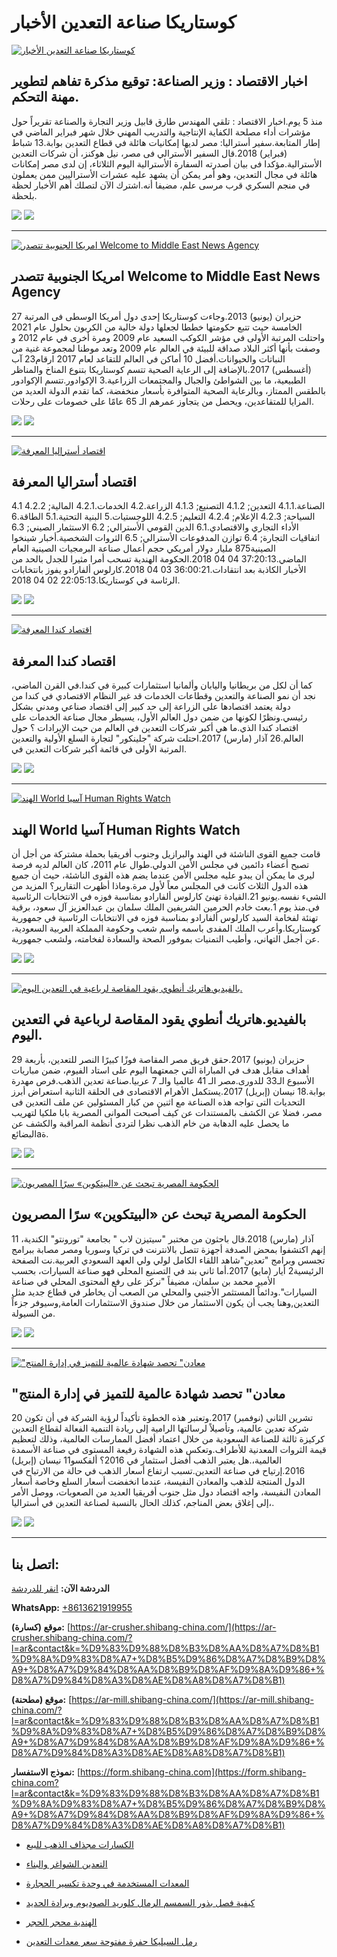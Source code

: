 # كوستاريكا صناعة التعدين الأخبار

<a href="https://swt.shibang-china.com/?l=ar&img&k=%D9%83%D9%88%D8%B3%D8%AA%D8%A7%D8%B1%D9%8A%D9%83%D8%A7+%D8%B5%D9%86%D8%A7%D8%B9%D8%A9+%D8%A7%D9%84%D8%AA%D8%B9%D8%AF%D9%8A%D9%86+%D8%A7%D9%84%D8%A3%D8%AE%D8%A8%D8%A7%D8%B1" target="_blank">![كوستاريكا صناعة التعدين الأخبار](http://static.shibang-china.com/all-800x300/1316.jpg)</a>

## اخبار الاقتصاد : وزير الصناعة: توقيع مذكرة تفاهم لتطوير مهنة التحكم.
منذ 5 يوم.اخبار الاقتصاد : تلقي المهندس طارق قابيل وزير التجارة والصناعة تقريراً حول مؤشرات أداء مصلحة الكفاية الإنتاجية والتدريب المهني خلال شهر فبراير الماضي في إطار المتابعة.سفير أستراليا: مصر لديها إمكانيات هائلة في قطاع التعدين بوابة.13 شباط (فبراير) 2018.قال السفير الأسترالي فى مصر، نيل هوكنز، أن شركات التعدين الأسترالية.مؤكدا فى بيان أصدرته السفارة الأسترالية اليوم الثلاثاء، إن لدى مصر إمكانات هائلة في مجال التعدين، وهو أمر يمكن أن يشهد عليه عشرات الأستراليين ممن يعملون في منجم السكري قرب مرسى علم، مضيفا أنه.اشترك الآن لتصلك أهم الأخبار لحظة بلحظة.


<a href="https://whatsapp.shibangsoft.com/WhatsApp.php" target="_blank" title="WhatsApp">![](http://static.shibang-china.com/icon/whatsapp.png)</a> <a href="https://swt.shibang-china.com/?l=ar&icon&k=%D9%83%D9%88%D8%B3%D8%AA%D8%A7%D8%B1%D9%8A%D9%83%D8%A7+%D8%B5%D9%86%D8%A7%D8%B9%D8%A9+%D8%A7%D9%84%D8%AA%D8%B9%D8%AF%D9%8A%D9%86+%D8%A7%D9%84%D8%A3%D8%AE%D8%A8%D8%A7%D8%B1" target="_blank">![](http://static.shibang-china.com/icon/chat-ar.png)</a>

---

<a href="https://swt.shibang-china.com/?l=ar&img&k=%D9%83%D9%88%D8%B3%D8%AA%D8%A7%D8%B1%D9%8A%D9%83%D8%A7+%D8%B5%D9%86%D8%A7%D8%B9%D8%A9+%D8%A7%D9%84%D8%AA%D8%B9%D8%AF%D9%8A%D9%86+%D8%A7%D9%84%D8%A3%D8%AE%D8%A8%D8%A7%D8%B1" target="_blank">![امريكا الجنوبية تتصدر Welcome to Middle East News Agency](http://static.shibang-china.com/all-800x300/1508.jpg)</a>

## امريكا الجنوبية تتصدر Welcome to Middle East News Agency
27 حزيران (يونيو) 2013.وجاءت كوستاريكا إحدى دول أمريكا الوسطى فى المرتبة الخامسة حيث تتبع حكومتها خططا لجعلها دولة خالية من الكربون بحلول عام 2021 واحتلت المرتبة الأولى في مؤشر الكوكب السعيد عام 2009 ومرة أخرى في عام 2012 و وصفت بأنها أكثر البلاد صداقة للبيئة في العالم عام 2009 وتعد موطنا لمجموعة غنية من النباتات والحيوانات.أفضل 10 أماكن في العالم للتقاعد لعام 2017 ارقام23 آب (أغسطس) 2017.بالإضافة إلى الرعاية الصحية تتسم كوستاريكا بتنوع المناخ والمناظر الطبيعية، ما بين الشواطئ والجبال والمجتمعات الزراعية.3 الإكوادور.تتسم الإكوادور بالطقس الممتاز، وبالرعاية الصحية المتوافرة بأسعار منخفضة، كما تقدم الدولة العديد من المزايا للمتقاعدين، ويحصل من يتجاوز عمرهم الـ 65 عامًا على خصومات على رحلات.


<a href="https://whatsapp.shibangsoft.com/WhatsApp.php" target="_blank" title="WhatsApp">![](http://static.shibang-china.com/icon/whatsapp.png)</a> <a href="https://swt.shibang-china.com/?l=ar&icon&k=%D9%83%D9%88%D8%B3%D8%AA%D8%A7%D8%B1%D9%8A%D9%83%D8%A7+%D8%B5%D9%86%D8%A7%D8%B9%D8%A9+%D8%A7%D9%84%D8%AA%D8%B9%D8%AF%D9%8A%D9%86+%D8%A7%D9%84%D8%A3%D8%AE%D8%A8%D8%A7%D8%B1" target="_blank">![](http://static.shibang-china.com/icon/chat-ar.png)</a>

---

<a href="https://swt.shibang-china.com/?l=ar&img&k=%D9%83%D9%88%D8%B3%D8%AA%D8%A7%D8%B1%D9%8A%D9%83%D8%A7+%D8%B5%D9%86%D8%A7%D8%B9%D8%A9+%D8%A7%D9%84%D8%AA%D8%B9%D8%AF%D9%8A%D9%86+%D8%A7%D9%84%D8%A3%D8%AE%D8%A8%D8%A7%D8%B1" target="_blank">![اقتصاد أستراليا المعرفة](http://static.shibang-china.com/all-800x300/984.jpg)</a>

## اقتصاد أستراليا المعرفة
4.1 الصناعة.4.1.1 التعدين; 4.1.2 التصنيع; 4.1.3 الزراعة.4.2 الخدمات.4.2.1 المالية; 4.2.2 السياحة; 4.2.3 الإعلام; 4.2.4 التعليم; 4.2.5 اللوجستيات.5 البنية التحتية.5.1 الطاقة.6 الأداء التجاري والاقتصادي.6.1 الدين القومي الأسترالي; 6.2 الاستثمار الصيني; 6.3 اتفاقيات التجارة; 6.4 توازن المدفوعات الأسترالي; 6.5 الثروات الشخصية.أخبار شينخوا الصينية875 مليار دولار أمريكي حجم أعمال صناعة البرمجيات الصينية العام الماضي.37:20:13 04 04 2018.الحكومة الهندية تسحب أمرا مثيرا للجدل بالحد من الأخبار الكاذبة بعد انتقادات.36:00:21 03 04 2018.كارلوس ألفارادو يفوز بانتخابات الرئاسة في كوستاريكا.22:05:13 02 04 2018.


<a href="https://whatsapp.shibangsoft.com/WhatsApp.php" target="_blank" title="WhatsApp">![](http://static.shibang-china.com/icon/whatsapp.png)</a> <a href="https://swt.shibang-china.com/?l=ar&icon&k=%D9%83%D9%88%D8%B3%D8%AA%D8%A7%D8%B1%D9%8A%D9%83%D8%A7+%D8%B5%D9%86%D8%A7%D8%B9%D8%A9+%D8%A7%D9%84%D8%AA%D8%B9%D8%AF%D9%8A%D9%86+%D8%A7%D9%84%D8%A3%D8%AE%D8%A8%D8%A7%D8%B1" target="_blank">![](http://static.shibang-china.com/icon/chat-ar.png)</a>

---

<a href="https://swt.shibang-china.com/?l=ar&img&k=%D9%83%D9%88%D8%B3%D8%AA%D8%A7%D8%B1%D9%8A%D9%83%D8%A7+%D8%B5%D9%86%D8%A7%D8%B9%D8%A9+%D8%A7%D9%84%D8%AA%D8%B9%D8%AF%D9%8A%D9%86+%D8%A7%D9%84%D8%A3%D8%AE%D8%A8%D8%A7%D8%B1" target="_blank">![اقتصاد كندا المعرفة](http://static.shibang-china.com/all-800x300/1463.jpg)</a>

## اقتصاد كندا المعرفة
كما أن لكل من بريطانيا واليابان وألمانيا استثمارات كبيرة في كندا.في القرن الماضي، نجد أن نمو الصناعة والتعدين وقطاعات الخدمات قد غير النظام الاقتصادي في كندا من دولة يعتمد اقتصادها على الزراعة إلى حد كبير إلى اقتصاد صناعي ومدني بشكل رئيسي.ونظرًا لكونها من ضمن دول العالم الأول، يسيطر مجال صناعة الخدمات على اقتصاد كندا الذي.ما هي أكبر شركات التعدين في العالم من حيث الإيرادات ؟ حول العالم.26 آذار (مارس) 2017.احتلت شركة &quot;جلينكور&quot; لتجارة السلع الأولية والتعدين المرتبة الأولى في قائمة أكبر شركات التعدين في.


<a href="https://whatsapp.shibangsoft.com/WhatsApp.php" target="_blank" title="WhatsApp">![](http://static.shibang-china.com/icon/whatsapp.png)</a> <a href="https://swt.shibang-china.com/?l=ar&icon&k=%D9%83%D9%88%D8%B3%D8%AA%D8%A7%D8%B1%D9%8A%D9%83%D8%A7+%D8%B5%D9%86%D8%A7%D8%B9%D8%A9+%D8%A7%D9%84%D8%AA%D8%B9%D8%AF%D9%8A%D9%86+%D8%A7%D9%84%D8%A3%D8%AE%D8%A8%D8%A7%D8%B1" target="_blank">![](http://static.shibang-china.com/icon/chat-ar.png)</a>

---

<a href="https://swt.shibang-china.com/?l=ar&img&k=%D9%83%D9%88%D8%B3%D8%AA%D8%A7%D8%B1%D9%8A%D9%83%D8%A7+%D8%B5%D9%86%D8%A7%D8%B9%D8%A9+%D8%A7%D9%84%D8%AA%D8%B9%D8%AF%D9%8A%D9%86+%D8%A7%D9%84%D8%A3%D8%AE%D8%A8%D8%A7%D8%B1" target="_blank">![الهند World آسيا Human Rights Watch](http://static.shibang-china.com/all-800x300/1395.jpg)</a>

## الهند World آسيا Human Rights Watch
قامت جميع القوى الناشئة في الهند والبرازيل وجنوب أفريقيا بحملة مشتركة من أجل أن تصبح أعضاء دائمين في مجلس الأمن الدولي.طوال عام 2011، كان العالم لديه فرصة ليرى ما يمكن أن يبدو عليه مجلس الأمن عندما يضم هذه القوى الناشئة، حيث أن جميع هذه الدول الثلاث كانت في المجلس معاً لأول مرة.وماذا أظهرت التقارير؟ المزيد من الشيء نفسه.يونيو 21.القيادة تهنئ كارلوس ألفارادو بمناسبة فوزه في الانتخابات الرئاسية في.منذ يوم 1.بعث خادم الحرمين الشريفين الملك سلمان بن عبدالعزيز آل سعود، برقية تهنئة لفخامة السيد كارلوس ألفارادو بمناسبة فوزه في الانتخابات الرئاسية في جمهورية كوستاريكا.وأعرب الملك المفدى باسمه واسم شعب وحكومة المملكة العربية السعودية، عن أجمل التهاني، وأطيب التمنيات بموفور الصحة والسعادة لفخامته، ولشعب جمهورية.


<a href="https://whatsapp.shibangsoft.com/WhatsApp.php" target="_blank" title="WhatsApp">![](http://static.shibang-china.com/icon/whatsapp.png)</a> <a href="https://swt.shibang-china.com/?l=ar&icon&k=%D9%83%D9%88%D8%B3%D8%AA%D8%A7%D8%B1%D9%8A%D9%83%D8%A7+%D8%B5%D9%86%D8%A7%D8%B9%D8%A9+%D8%A7%D9%84%D8%AA%D8%B9%D8%AF%D9%8A%D9%86+%D8%A7%D9%84%D8%A3%D8%AE%D8%A8%D8%A7%D8%B1" target="_blank">![](http://static.shibang-china.com/icon/chat-ar.png)</a>

---

<a href="https://swt.shibang-china.com/?l=ar&img&k=%D9%83%D9%88%D8%B3%D8%AA%D8%A7%D8%B1%D9%8A%D9%83%D8%A7+%D8%B5%D9%86%D8%A7%D8%B9%D8%A9+%D8%A7%D9%84%D8%AA%D8%B9%D8%AF%D9%8A%D9%86+%D8%A7%D9%84%D8%A3%D8%AE%D8%A8%D8%A7%D8%B1" target="_blank">![بالفيديو.هاتريك أنطوي يقود المقاصة لرباعية في التعدين اليوم.](http://static.shibang-china.com/all-800x300/1312.jpg)</a>

## بالفيديو.هاتريك أنطوي يقود المقاصة لرباعية في التعدين اليوم.
29 حزيران (يونيو) 2017.حقق فريق مصر المقاصة فوزًا كبيرًا النصر للتعدين، بأربعة أهداف مقابل هدف في المباراة التي جمعتهما اليوم على استاد الفيوم، ضمن مباريات الأسبوع الـ33 للدورى.مصر الـ 41 عالميا والـ 7 عربيا.صناعة تعدين الذهب.فرص مهدرة بوابة.18 نيسان (إبريل) 2017.يستكمل الأهرام الاقتصادى فى الحلقة الثانية استعراض أبرز التحديات التى تواجه هذه الصناعة مع اثنين من كبار المسئولين عن ملف التعدين فى مصر، فضلا عن الكشف بالمستندات عن كيف أصبحت الموانى المصرية بابا ملكيا لتهريب ما يحصل عليه الدهابة من خام الذهب نظرا لتردى أنظمة المراقبة والكشف عن البضائعaة.


<a href="https://whatsapp.shibangsoft.com/WhatsApp.php" target="_blank" title="WhatsApp">![](http://static.shibang-china.com/icon/whatsapp.png)</a> <a href="https://swt.shibang-china.com/?l=ar&icon&k=%D9%83%D9%88%D8%B3%D8%AA%D8%A7%D8%B1%D9%8A%D9%83%D8%A7+%D8%B5%D9%86%D8%A7%D8%B9%D8%A9+%D8%A7%D9%84%D8%AA%D8%B9%D8%AF%D9%8A%D9%86+%D8%A7%D9%84%D8%A3%D8%AE%D8%A8%D8%A7%D8%B1" target="_blank">![](http://static.shibang-china.com/icon/chat-ar.png)</a>

---

<a href="https://swt.shibang-china.com/?l=ar&img&k=%D9%83%D9%88%D8%B3%D8%AA%D8%A7%D8%B1%D9%8A%D9%83%D8%A7+%D8%B5%D9%86%D8%A7%D8%B9%D8%A9+%D8%A7%D9%84%D8%AA%D8%B9%D8%AF%D9%8A%D9%86+%D8%A7%D9%84%D8%A3%D8%AE%D8%A8%D8%A7%D8%B1" target="_blank">![الحكومة المصرية تبحث عن «البيتكوين» سرًا المصريون](http://static.shibang-china.com/all-800x300/829.jpg)</a>

## الحكومة المصرية تبحث عن «البيتكوين» سرًا المصريون
11 آذار (مارس) 2018.قال باحثون من مختبر &quot;سيتيزن لاب &quot; بجامعة &quot;تورونتو&quot; الكندية، إنهم اكتشفوا بمحض الصدفة أجهزة تتصل بالانترنت في تركيا وسوريا ومصر مصابة ببرامج تجسس وبرامج &quot;تعدين&quot;شاهد اللقاء الكامل لولي ولي العهد السعودي العربية.نت الصفحة الرئيسية2 أيار (مايو) 2017.أما ثاني بند في التصنيع المحلي فهو صناعة السيارات، بحسب الأمير محمد بن سلمان، مضيفاً &quot;نركز على رفع المحتوى المحلي في صناعة السيارات&quot;.ودائماً المستثمر الأجنبي والمحلي من الصعب أن يخاطر في قطاع جديد مثل التعدين,وهنا يجب أن يكون الاستثمار من خلال صندوق الاستثمارات العامة,وسيوفر جزءاً من السيولة.


<a href="https://whatsapp.shibangsoft.com/WhatsApp.php" target="_blank" title="WhatsApp">![](http://static.shibang-china.com/icon/whatsapp.png)</a> <a href="https://swt.shibang-china.com/?l=ar&icon&k=%D9%83%D9%88%D8%B3%D8%AA%D8%A7%D8%B1%D9%8A%D9%83%D8%A7+%D8%B5%D9%86%D8%A7%D8%B9%D8%A9+%D8%A7%D9%84%D8%AA%D8%B9%D8%AF%D9%8A%D9%86+%D8%A7%D9%84%D8%A3%D8%AE%D8%A8%D8%A7%D8%B1" target="_blank">![](http://static.shibang-china.com/icon/chat-ar.png)</a>

---

<a href="https://swt.shibang-china.com/?l=ar&img&k=%D9%83%D9%88%D8%B3%D8%AA%D8%A7%D8%B1%D9%8A%D9%83%D8%A7+%D8%B5%D9%86%D8%A7%D8%B9%D8%A9+%D8%A7%D9%84%D8%AA%D8%B9%D8%AF%D9%8A%D9%86+%D8%A7%D9%84%D8%A3%D8%AE%D8%A8%D8%A7%D8%B1" target="_blank">![&quot;معادن&quot; تحصد شهادة عالمية للتميز في إدارة المنتج](http://static.shibang-china.com/all-800x300/1305.jpg)</a>

## &quot;معادن&quot; تحصد شهادة عالمية للتميز في إدارة المنتج
20 تشرين الثاني (نوفمبر) 2017.وتعتبر هذه الخطوة تأكيداً لرؤية الشركة في أن تكون شركة تعدين عالمية، وتأصيلاً لرسالتها الرامية إلى ريادة التنمية الفعالة لقطاع التعدين كركيزة ثالثة للصناعة السعودية من خلال اعتماد أفضل الممارسات العالمية، وذلك لتعظيم قيمة الثروات المعدنية للأطراف.وتعكس هذه الشهادة رفيعة المستوى في صناعة الأسمدة العالمية،.هل يعتبر الذهب أفضل استثمار في 2016؟ ألفكسو11 نيسان (إبريل) 2016.إرتياح في صناعة التعدين.تسبب ارتفاع أسعار الذهب في حالة من الارتياح في الدول المنتجة للذهب والمعادن النفيسة، عندما انخفضت أسعار السلع وخاصة أسعار المعادن النفيسة، واجه اقتصاد دول مثل جنوب أفريقيا العديد من الصعوبات، ووصل الأمر إلى إغلاق بعض المناجم، كذلك الحال بالنسبة لصناعة التعدين في أستراليا،.


<a href="https://whatsapp.shibangsoft.com/WhatsApp.php" target="_blank" title="WhatsApp">![](http://static.shibang-china.com/icon/whatsapp.png)</a> <a href="https://swt.shibang-china.com/?l=ar&icon&k=%D9%83%D9%88%D8%B3%D8%AA%D8%A7%D8%B1%D9%8A%D9%83%D8%A7+%D8%B5%D9%86%D8%A7%D8%B9%D8%A9+%D8%A7%D9%84%D8%AA%D8%B9%D8%AF%D9%8A%D9%86+%D8%A7%D9%84%D8%A3%D8%AE%D8%A8%D8%A7%D8%B1" target="_blank">![](http://static.shibang-china.com/icon/chat-ar.png)</a>

---
## اتصل بنا:

**الدردشة الآن:** [انقر للدردشة](https://swt.shibang-china.com?l=ar&contact&k=%D9%83%D9%88%D8%B3%D8%AA%D8%A7%D8%B1%D9%8A%D9%83%D8%A7+%D8%B5%D9%86%D8%A7%D8%B9%D8%A9+%D8%A7%D9%84%D8%AA%D8%B9%D8%AF%D9%8A%D9%86+%D8%A7%D9%84%D8%A3%D8%AE%D8%A8%D8%A7%D8%B1)

**WhatsApp:**  [+8613621919955](https://whatsapp.shibangsoft.com/WhatsApp.php)

**موقع (كسارة):** [https://ar-crusher.shibang-china.com/](https://ar-crusher.shibang-china.com/?l=ar&contact&k=%D9%83%D9%88%D8%B3%D8%AA%D8%A7%D8%B1%D9%8A%D9%83%D8%A7+%D8%B5%D9%86%D8%A7%D8%B9%D8%A9+%D8%A7%D9%84%D8%AA%D8%B9%D8%AF%D9%8A%D9%86+%D8%A7%D9%84%D8%A3%D8%AE%D8%A8%D8%A7%D8%B1)

**موقع (مطحنة):** [https://ar-mill.shibang-china.com/](https://ar-mill.shibang-china.com/?l=ar&contact&k=%D9%83%D9%88%D8%B3%D8%AA%D8%A7%D8%B1%D9%8A%D9%83%D8%A7+%D8%B5%D9%86%D8%A7%D8%B9%D8%A9+%D8%A7%D9%84%D8%AA%D8%B9%D8%AF%D9%8A%D9%86+%D8%A7%D9%84%D8%A3%D8%AE%D8%A8%D8%A7%D8%B1)

**نموذج الاستفسار:** [https://form.shibang-china.com](https://form.shibang-china.com?l=ar&contact&k=%D9%83%D9%88%D8%B3%D8%AA%D8%A7%D8%B1%D9%8A%D9%83%D8%A7+%D8%B5%D9%86%D8%A7%D8%B9%D8%A9+%D8%A7%D9%84%D8%AA%D8%B9%D8%AF%D9%8A%D9%86+%D8%A7%D9%84%D8%A3%D8%AE%D8%A8%D8%A7%D8%B1)

* [الكسارات مجذاف الذهب للبيع](../26/%D8%A7%D9%84%D9%83%D8%B3%D8%A7%D8%B1%D8%A7%D8%AA%20%D9%85%D8%AC%D8%B0%D8%A7%D9%81%20%D8%A7%D9%84%D8%B0%D9%87%D8%A8%20%D9%84%D9%84%D8%A8%D9%8A%D8%B9.md)

* [التعدين الشواغر والبناء](../27/%D8%A7%D9%84%D8%AA%D8%B9%D8%AF%D9%8A%D9%86%20%D8%A7%D9%84%D8%B4%D9%88%D8%A7%D8%BA%D8%B1%20%D9%88%D8%A7%D9%84%D8%A8%D9%86%D8%A7%D8%A1.md)

* [المعدات المستخدمة في وحدة تكسير الحجارة](../27/%D8%A7%D9%84%D9%85%D8%B9%D8%AF%D8%A7%D8%AA%20%D8%A7%D9%84%D9%85%D8%B3%D8%AA%D8%AE%D8%AF%D9%85%D8%A9%20%D9%81%D9%8A%20%D9%88%D8%AD%D8%AF%D8%A9%20%D8%AA%D9%83%D8%B3%D9%8A%D8%B1%20%D8%A7%D9%84%D8%AD%D8%AC%D8%A7%D8%B1%D8%A9.md)

* [كيفية فصل بذور السمسم الرمال كلوريد الصوديوم وبرادة الحديد](../30/%D9%83%D9%8A%D9%81%D9%8A%D8%A9%20%D9%81%D8%B5%D9%84%20%D8%A8%D8%B0%D9%88%D8%B1%20%D8%A7%D9%84%D8%B3%D9%85%D8%B3%D9%85%20%D8%A7%D9%84%D8%B1%D9%85%D8%A7%D9%84%20%D9%83%D9%84%D9%88%D8%B1%D9%8A%D8%AF%20%D8%A7%D9%84%D8%B5%D9%88%D8%AF%D9%8A%D9%88%D9%85%20%D9%88%D8%A8%D8%B1%D8%A7%D8%AF%D8%A9%20%D8%A7%D9%84%D8%AD%D8%AF%D9%8A%D8%AF.md)

* [الهندية محجر الحجر](../28/%D8%A7%D9%84%D9%87%D9%86%D8%AF%D9%8A%D8%A9%20%D9%85%D8%AD%D8%AC%D8%B1%20%D8%A7%D9%84%D8%AD%D8%AC%D8%B1.md)

* [رمل السيليكا حفرة مفتوحة سعر معدات التعدين](../28/%D8%B1%D9%85%D9%84%20%D8%A7%D9%84%D8%B3%D9%8A%D9%84%D9%8A%D9%83%D8%A7%20%D8%AD%D9%81%D8%B1%D8%A9%20%D9%85%D9%81%D8%AA%D9%88%D8%AD%D8%A9%20%D8%B3%D8%B9%D8%B1%20%D9%85%D8%B9%D8%AF%D8%A7%D8%AA%20%D8%A7%D9%84%D8%AA%D8%B9%D8%AF%D9%8A%D9%86.md)
